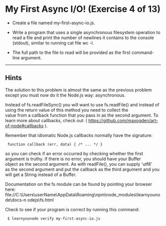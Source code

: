 # My First Async I/O! (Exercise 4 of 13)

- Create a file named my-first-async-io.js.

- Write a program that uses a single asynchronous filesystem operation to read a file and print the number of newlines it contains to the console (stdout), similar to running cat file wc -l.

- The full path to the file to read will be provided as the first command-line argument.

 ---  

 ## Hints

  The solution to this problem is almost the same as the previous problem       
  except you must now do it the Node.js way: asynchronous.

  Instead of fs.readFileSync() you will want to use fs.readFile() and
  instead of using the return value of this method you need to collect the      
  value from a callback function that you pass in as the second argument. To
  learn more about callbacks, check out:
  ( https://github.com/maxogden/art-of-node#callbacks ).

  Remember that idiomatic Node.js callbacks normally have the signature:

     function callback (err, data) { /* ... */ }

  so you can check if an error occurred by checking whether the first
  argument is truthy. If there is no error, you should have your Buffer  
  object as the second argument. As with readFile(), you can supply 'utf8'  
  as the second argument and put the callback as the third argument and you
  will get a String instead of a Buffer.

  Documentation on the fs module can be found by pointing your browser here:
  file://C:\Users\userName\AppData\Roaming\npm\node_modules\learnyounode\docs-n
  odejs\fs.html

  Check to see if your program is correct by running this command:

     $ learnyounode verify my-first-async-io.js
